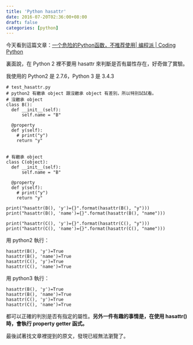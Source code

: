 ```yaml
---
title: 'Python hasattr'
date: 2016-07-20T02:36:00+08:00
draft: false
categories: [python]
---
```

今天看到這篇文章：[一个危险的Python函数，不推荐使用| 编程派 | Coding Python](http://codingpy.com/article/hasattr-a-dangerous-misnomer/ "一个危险的Python函数，不推荐使用")

裏面說，在 Python 2 裡不要用 hasattr 來判斷是否有屬性存在，好奇做了實驗。

我使用的 Python2 是 2.7.6，Python 3 是 3.4.3

```
# test_hasattr.py
# python2 有繼承 object 跟沒繼承 object 有差別，所以特別試試看。
# 沒繼承 object
class B():
  def __init__(self):
      self.name = "B"

  @property
  def y(self):
    # print("y")
    return "y"


# 有繼承 object
class C(object):
  def __init__(self):
      self.name = "B"

  @property
  def y(self):
    # print("y")
    return "y"

print("hasattr(B(), 'y')={}".format(hasattr(B(), "y")))
print("hasattr(B(), 'name')={}".format(hasattr(B(), "name")))

print("hasattr(C(), 'y')={}".format(hasattr(C(), "y")))
print("hasattr(C(), 'name')={}".format(hasattr(C(), "name")))
```

用 python2 執行：
```
hasattr(B(), 'y')=True
hasattr(B(), 'name')=True
hasattr(C(), 'y')=True
hasattr(C(), 'name')=True
```

用 python3 執行：
```
hasattr(B(), 'y')=True
hasattr(B(), 'name')=True
hasattr(C(), 'y')=True
hasattr(C(), 'name')=True
```

都可以正確的判別是否有指定的屬性。**另外一件有趣的事情是，在使用 hasattr() 時，會執行 property getter 函式。**

最後試著找文章裡提到的原文，發現已經無法瀏覽了。
